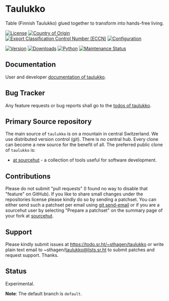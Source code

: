 # Taulukko

Table (Finnish Taulukko) glued together to transform into hands-free living.

[![License](https://git.sr.ht/~sthagen/taulukko/blob/default/docs/badges/license-spdx-mit.svg)](https://git.sr.ht/~sthagen/taulukko/tree/default/item/LICENSE)
[![Country of Origin](https://git.sr.ht/~sthagen/taulukko/blob/default/docs/badges/country-of-origin-name-switzerland-neutral.svg)](https://git.sr.ht/~sthagen/taulukko/tree/default/item/COUNTRY-OF-ORIGIN)
[![Export Classification Control Number (ECCN)](https://git.sr.ht/~sthagen/taulukko/blob/default/docs/badges/export-control-classification-number_eccn-ear99-neutral.svg)](https://git.sr.ht/~sthagen/taulukko/tree/default/item/EXPORT-CONTROL-CLASSIFICATION-NUMBER)
[![Configuration](https://git.sr.ht/~sthagen/taulukko/blob/default/docs/badges/configuration-sbom.svg)](https://git.sr.ht/~sthagen/taulukko/tree/default/item/docs/third-party/README.md)

[![Version](https://git.sr.ht/~sthagen/taulukko/blob/default/docs/badges/latest-release.svg)](https://pypi.python.org/pypi/taulukko/)
[![Downloads](https://git.sr.ht/~sthagen/taulukko/blob/default/docs/badges/downloads-per-month.svg)](https://pepy.tech/project/taulukko)
[![Python](https://git.sr.ht/~sthagen/taulukko/blob/default/docs/badges/python-versions.svg)](https://pypi.python.org/pypi/taulukko/)
[![Maintenance Status](https://git.sr.ht/~sthagen/taulukko/blob/default/docs/badges/commits-per-year.svg)](https://git.sr.ht/~sthagen/taulukko/log)

## Documentation

User and developer [documentation of taulukko](https://codes.dilettant.life/docs/taulukko).

## Bug Tracker

Any feature requests or bug reports shall go to the [todos of taulukko](https://todo.sr.ht/~sthagen/taulukko).

## Primary Source repository

The main source of `taulukko` is on a mountain in central Switzerland.
We use distributed version control (git).
There is no central hub.
Every clone can become a new source for the benefit of all.
The preferred public clone of `taulukko` is:

* [at sourcehut](https://git.sr.ht/~sthagen/taulukko) - a collection of tools useful for software development.

## Contributions

Please do not submit "pull requests" (I found no way to disable that "feature" on GitHub).
If you like to share small changes under the repositories license please kindly do so by sending a patchset.
You can either send such a patchset per email using [git send-email](https://git-send-email.io) or 
if you are a sourcehut user by selecting "Prepare a patchset" on the summary page of your fork at [sourcehut](https://git.sr.ht/).

## Support

Please kindly submit issues at https://todo.sr.ht/~sthagen/taulukko or write plain text email to ~sthagen/taulukko@lists.sr.ht to submit patches and request support. Thanks.

## Status

Experimental.

**Note**: The default branch is `default`.
